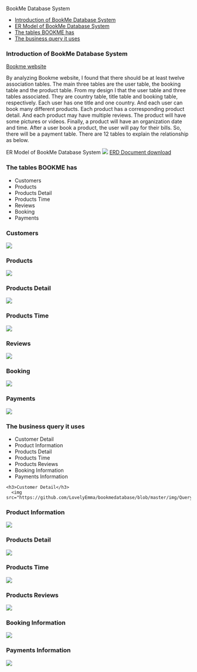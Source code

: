 BookMe Database System
<ul> 
  <a href="#introduction"><li>Introduction of BookMe Database System</li></a>
  <a href="#ER"><li> ER Model of BookMe Database System</li></a>
<a href="#tables"> <li>The tables BOOKME has</li></a>
<a href="#query"> <li> The business query it uses</li></a>
  </ul>

 
 
 <h3>Introduction of BookMe Database System</h3> 
<a href = "https://www.bookme.co.nz/"> Bookme website </a>
 <p>By analyzing Bookme website, I found that there should be at least twelve association tables. The main three tables are the user table, the booking table and the product table. From my design I that the user table and three tables associated. They are country table, title table and booking table, respectively. Each user has one title and one country. And each user can book many different products. Each product has a corresponding product detail. And each product may have multiple reviews. The product will have some pictures or videos. Finally, a product will have an organization date and time. After a user book a product, the user will pay for their bills. So, there will be a payment table. There are 12 tables to explain the relationship as below.</p>
 <a name="ER">ER Model of BookMe Database System</a>
<img src="https://github.com/LovelyEmma/bookmedatabase/blob/master/img/ERD.JPG">
<a href = "https://github.com/LovelyEmma/bookmedatabase/blob/master/img/bookme.vsdx">ERD Document download</a>

<a name="tables"><h3>The tables BOOKME has</h3></a>
<ul>
    <li>Customers</li>
  <li>Products</li>
 <li> Products Detail</li>
 <li> Products Time</li>
    <li>Reviews</li>
 <li>Booking</li>
 <li>Payments</li>
  </ul>
  
<h3>Customers</h3>
<img src="https://github.com/LovelyEmma/bookmedatabase/blob/master/img/Customers.JPG">

  <h3>Products</h3>
  <img src="https://github.com/LovelyEmma/bookmedatabase/blob/master/img/Products.JPG">
  
 <h3> Products Detail</h3>
   <img src="https://github.com/LovelyEmma/bookmedatabase/blob/master/img/ProductsDetails.JPG">
 <h3> Products Time</h3>
    <img src="https://github.com/LovelyEmma/bookmedatabase/blob/master/img/ProductsTime.JPG">
    <h3>Reviews</h3>
        <img src="https://github.com/LovelyEmma/bookmedatabase/blob/master/img/Reviews.JPG">
 <h3>Booking</h3>
 <img src="https://github.com/LovelyEmma/bookmedatabase/blob/master/img/Booking.JPG">
 <h3>Payments</h3>
  <img src="https://github.com/LovelyEmma/bookmedatabase/blob/master/img/Payments.JPG">
  
  
  <h3><a name="query">The business query it uses</h3></query>
  <ul>
    <li>Customer Detail</li>
  <li>Product Information</li>
 <li> Products Detail</li>
 <li> Products Time</li>
    <li>Products Reviews</li>
 <li>Booking Information</li>
 <li>Payments Information</li>
  </ul>
  
    <h3>Customer Detail</h3>
      <img src="https://github.com/LovelyEmma/bookmedatabase/blob/master/img/QueryCustomersDetails.png">
    
  <h3>Product Information</h3>
     <img src="https://github.com/LovelyEmma/bookmedatabase/blob/master/img/QueryProductsInformation.png">
 <h3> Products Detail</h3>
      <img src="https://github.com/LovelyEmma/bookmedatabase/blob/master/img/QueryProductsDetails.png">
 <h3> Products Time</h3>
      <img src="https://github.com/LovelyEmma/bookmedatabase/blob/master/img/QueryProductsTimes.png">
    <h3>Products Reviews</h3>
         <img src="https://github.com/LovelyEmma/bookmedatabase/blob/master/img/QueryProductsReviews.png">
 <h3>Booking Information</h3>
      <img src="https://github.com/LovelyEmma/bookmedatabase/blob/master/img/QueryBookingInformation.png">
 <h3>Payments Information</h3>
      <img src="https://github.com/LovelyEmma/bookmedatabase/blob/master/img/QueryPaymentInformations.png">

